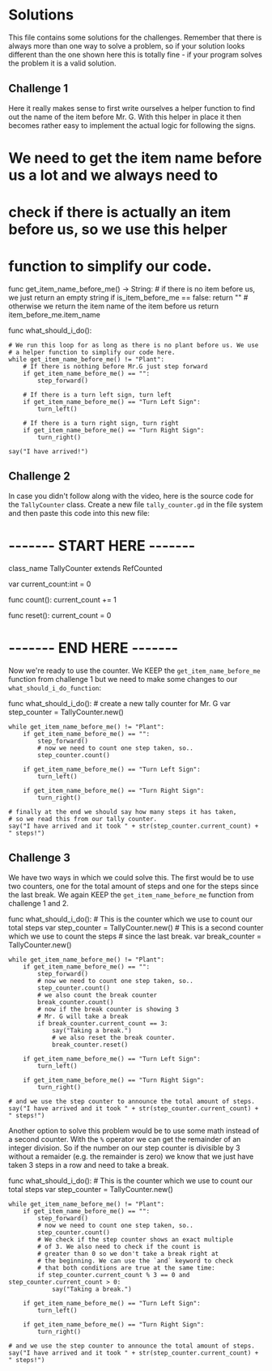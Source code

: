 # Solutions

This file contains some solutions for the challenges. Remember that there
is always more than one way to solve a problem, so if your solution looks
different than the one shown here this is totally fine - if your program solves
the problem it is a valid solution.

## Challenge 1

Here it really makes sense to first write ourselves a helper function to find out
the name of the item before Mr. G. With this helper in place it then becomes rather 
easy to implement the actual logic for following the signs.

# We need to get the item name before us a lot and we always need to
# check if there is actually an item before us, so we use this helper
# function to simplify our code.
func get_item_name_before_me() -> String:
	# if there is no item before us, we just return an empty string
	if is_item_before_me == false:
		return ""
	# otherwise we return the item name of the item before us
	return item_before_me.item_name
	
func what_should_i_do():
	
	# We run this loop for as long as there is no plant before us. We use
	# a helper function to simplify our code here.
	while get_item_name_before_me() != "Plant":
		# If there is nothing before Mr.G just step forward
		if get_item_name_before_me() == "":
			step_forward()
			
		# If there is a turn left sign, turn left
		if get_item_name_before_me() == "Turn Left Sign":
			turn_left()
		
		# If there is a turn right sign, turn right
		if get_item_name_before_me() == "Turn Right Sign":
			turn_right()
	
	say("I have arrived!")


## Challenge 2

In case you didn't follow along with the video, here is the source code for the `TallyCounter`
class. Create a new file `tally_counter.gd` in the file system and then paste this code into this
new file:
	
# ------- START HERE -------

class_name TallyCounter
extends RefCounted

var current_count:int = 0


func count():
	current_count += 1
	
func reset():
	current_count = 0
	
# ------- END HERE -------
	
	
Now we're ready to use the counter. We KEEP the `get_item_name_before_me` function from challenge 1
but we need to make some changes to our `what_should_i_do_function`:
		
func what_should_i_do():
	# create a new tally counter for Mr. G
	var step_counter = TallyCounter.new()

	while get_item_name_before_me() != "Plant":
		if get_item_name_before_me() == "":
			step_forward()
			# now we need to count one step taken, so..
			step_counter.count()
			
		if get_item_name_before_me() == "Turn Left Sign":
			turn_left()
		
		if get_item_name_before_me() == "Turn Right Sign":
			turn_right()
	
	# finally at the end we should say how many steps it has taken,
	# so we read this from our tally counter.
	say("I have arrived and it took " + str(step_counter.current_count) + " steps!")


## Challenge 3

We have two ways in which we could solve this. The first would be to use two counters,
one for the total amount of steps and one for the steps since the last break. We again KEEP
the `get_item_name_before_me` function from challenge 1 and 2. 

func what_should_i_do():
	# This is the counter which we use to count our total steps
	var step_counter = TallyCounter.new()
	# This is a second counter which we use to count the steps
	# since the last break.
	var break_counter = TallyCounter.new()

	while get_item_name_before_me() != "Plant":
		if get_item_name_before_me() == "":
			step_forward()
			# now we need to count one step taken, so..
			step_counter.count()
			# we also count the break counter
			break_counter.count()
			# now if the break counter is showing 3
			# Mr. G will take a break
			if break_counter.current_count == 3:
				say("Taking a break.")
				# we also reset the break counter.
				break_counter.reset()
			
		if get_item_name_before_me() == "Turn Left Sign":
			turn_left()
		
		if get_item_name_before_me() == "Turn Right Sign":
			turn_right()
	
	# and we use the step counter to announce the total amount of steps.
	say("I have arrived and it took " + str(step_counter.current_count) + " steps!")


Another option to solve this problem would be to use some math instead of a second counter. With the 
`%` operator we can get the remainder of an integer division. So if the number on our step counter 
is divisible by 3 without a remaider (e.g. the remainder is zero) we know that we just have 
taken 3 steps in a row and need to take a break. 

func what_should_i_do():
	# This is the counter which we use to count our total steps
	var step_counter = TallyCounter.new()

	while get_item_name_before_me() != "Plant":
		if get_item_name_before_me() == "":
			step_forward()
			# now we need to count one step taken, so..
			step_counter.count()
			# We check if the step counter shows an exact multiple
			# of 3. We also need to check if the count is 
			# greater than 0 so we don't take a break right at
			# the beginning. We can use the `and` keyword to check
			# that both conditions are true at the same time:
			if step_counter.current_count % 3 == 0 and step_counter.current_count > 0:
				say("Taking a break.")
			
		if get_item_name_before_me() == "Turn Left Sign":
			turn_left()
		
		if get_item_name_before_me() == "Turn Right Sign":
			turn_right()
	
	# and we use the step counter to announce the total amount of steps.
	say("I have arrived and it took " + str(step_counter.current_count) + " steps!")
	
	

